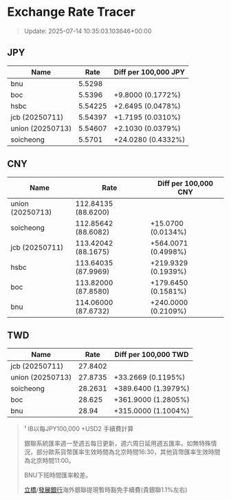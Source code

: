# Exchange Rate Tracer

> Update: 2025-07-14 10:35:03.103646+00:00

## JPY

| Name             |    Rate | Diff per 100,000 JPY   |
|------------------|---------|------------------------|
| bnu              | 5.5298  |                        |
| boc              | 5.5396  | +9.8000 (0.1772%)      |
| hsbc             | 5.54225 | +2.6495 (0.0478%)      |
| jcb (20250711)   | 5.54397 | +1.7195 (0.0310%)      |
| union (20250713) | 5.54607 | +2.1030 (0.0379%)      |
| soicheong        | 5.5701  | +24.0280 (0.4332%)     |

## CNY

| Name             | Rate                | Diff per 100,000 CNY   |
|------------------|---------------------|------------------------|
| union (20250713) | 112.84135	(88.6200) |                        |
| soicheong        | 112.85642	(88.6082) | +15.0700 (0.0134%)     |
| jcb (20250711)   | 113.42042	(88.1675) | +564.0071 (0.4998%)    |
| hsbc             | 113.64035	(87.9969) | +219.9329 (0.1939%)    |
| boc              | 113.82000	(87.8580) | +179.6450 (0.1581%)    |
| bnu              | 114.06000	(87.6732) | +240.0000 (0.2109%)    |

## TWD

| Name             |    Rate | Diff per 100,000 TWD   |
|------------------|---------|------------------------|
| jcb (20250711)   | 27.8402 |                        |
| union (20250713) | 27.8735 | +33.2669 (0.1195%)     |
| soicheong        | 28.2631 | +389.6400 (1.3979%)    |
| boc              | 28.625  | +361.9000 (1.2805%)    |
| bnu              | 28.94   | +315.0000 (1.1004%)    |


> ¹ IB以每JPY100,000 +USD2 手續費計算
>
> 銀聯系統匯率週一至週五每日更新，週六周日延用週五匯率。如無特殊情況，部分歐系貨幣匯率生效時間為北京時間16:30，其他貨幣匯率生效時間為北京時間11:00。
>
> BNU下班時間匯率較差。
>
> [立橋](https://www.wlbank.com.mo/uploads/ueditor/file/20181211/1544536513900230.pdf)/[發展銀行](https://www.mdb.com.mo/Service_Charges_20230728.pdf)海外銀聯提現暫時豁免手續費(貴銀聯1.1%左右)

